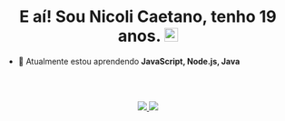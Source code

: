 <h1 align="center">
E aí! Sou Nicoli Caetano, tenho 19 anos.
<img src="https://raw.githubusercontent.com/gist/arunprakashpj/48aa20057048b46c6f9ba9d114a8b76f/raw/69a9d496f651091a509ea8d9913c4aef5c419afb/Hi.gif" width="24" height="24"/>
</h1>

- 🌱 Atualmente estou aprendendo **JavaScript, Node.js, Java** 

<br><br>
                                          
<div align="center">
  <a href = "mailto:nicolictn@gmail.com"><img src="https://img.shields.io/badge/-Gmail-%23333?style=for-the-badge&logo=gmail&logoColor=white" target="_blank">   </a>
  <a href="https://linkedin.com/in/nicolicaetano" target="_blank"><img src="https://img.shields.io/badge/-LinkedIn-%230077B5?style=for-the-badge&logo=linkedin&logoColor=white" target="_blank"></a>
</div>     
<!--

